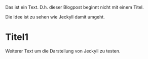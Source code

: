 Das ist ein Text. D.h. dieser Blogpost beginnt nicht mit einem Titel.  

Die Idee ist zu sehen wie Jeckyll damit umgeht.

# Titel1  

Weiterer Text um die Darstellung von Jeckyll zu testen.  

